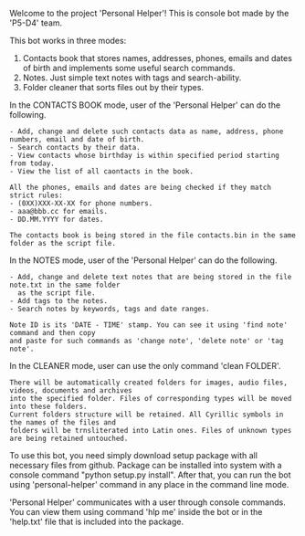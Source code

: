 Welcome to the project 'Personal Helper'! This is console bot made by the 'P5-D4' team.

This bot works in three modes:

1. Contacts book that stores names, addresses, phones, emails and dates of birth and implements some
   useful search commands.
2. Notes. Just simple text notes with tags and search-ability.
3. Folder cleaner that sorts files out by their types.

In the CONTACTS BOOK mode, user of the 'Personal Helper' can do the following.

    - Add, change and delete such contacts data as name, address, phone numbers, email and date of birth.
    - Search contacts by their data.
    - View contacts whose birthday is within specified period starting from today.
    - View the list of all caontacts in the book.

    All the phones, emails and dates are being checked if they match strict rules:
    - (0XX)XXX-XX-XX for phone numbers.
    - aaa@bbb.cc for emails.
    - DD.MM.YYYY for dates.

    The contacts book is being stored in the file contacts.bin in the same folder as the script file.

In the NOTES mode, user of the 'Personal Helper' can do the following.

    - Add, change and delete text notes that are being stored in the file note.txt in the same folder
      as the script file.
    - Add tags to the notes.
    - Search notes by keywords, tags and date ranges.

    Note ID is its 'DATE - TIME' stamp. You can see it using 'find note' command and then copy
    and paste for such commands as 'change note', 'delete note' or 'tag note'.

In the CLEANER mode, user can use the only command 'clean FOLDER'.

    There will be automatically created folders for images, audio files, videos, documents and archives
    into the specified folder. Files of corresponding types will be moved into these folders.
    Current folders structure will be retained. All Cyrillic symbols in the names of the files and
    folders will be trnsliterated into Latin ones. Files of unknown types are being retained untouched.

To use this bot, you need simply download setup package with all necessary files from github.
Package can be installed into system with a console command "python setup.py install". After that,
you can run the bot using 'personal-helper' command in any place in the command line mode.

'Personal Helper' communicates with a user through console commands. You can view them using command
'hlp me' inside the bot or in the 'help.txt' file that is included into the package.
